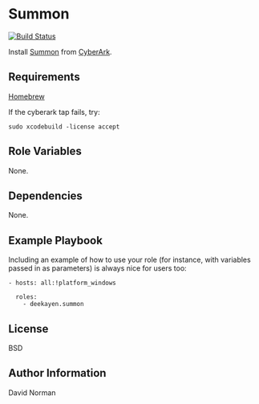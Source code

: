 Summon
=========

[![Build Status](https://travis-ci.org/deekayen/ansible-role-summon.svg?branch=master)](https://travis-ci.org/deekayen/ansible-role-summon)

Install [Summon](https://cyberark.github.io/summon/) from [CyberArk](https://github.com/cyberark).


Requirements
------------

[Homebrew](https://brew.sh)

If the cyberark tap fails, try:

```
sudo xcodebuild -license accept
```

Role Variables
--------------

None.

Dependencies
------------

None.

Example Playbook
----------------

Including an example of how to use your role (for instance, with variables passed in as parameters) is always nice for users too:

    - hosts: all:!platform_windows

      roles:
        - deekayen.summon

License
-------

BSD

Author Information
------------------

David Norman
